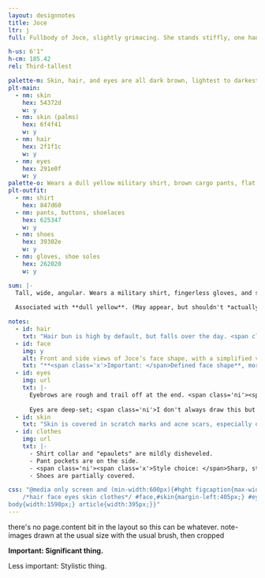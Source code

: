 ```yaml
---
layout: designnotes
title: Joce
ltr: j
full: Fullbody of Joce, slightly grimacing. She stands stiffly, one hand clenched in a fist and the other rapidly tapping at her side.

h-us: 6'1"
h-cm: 185.42
rel: Third-tallest

palette-m: Skin, hair, and eyes are all dark brown, lightest to darkest. Hair is curly and tied in a bun.
plt-main:
  - nm: skin
    hex: 54372d
    w: y
  - nm: skin (palms)
    hex: 6f4f41
    w: y
  - nm: hair
    hex: 2f1f1c
    w: y
  - nm: eyes
    hex: 291e0f
    w: y
palette-o: Wears a dull yellow military shirt, brown cargo pants, flat hiking boots, and dark fingerless gloves.
plt-outfit:
  - nm: shirt
    hex: 847d60
  - nm: pants, buttons, shoelaces
    hex: 625347
    w: y
  - nm: shoes
    hex: 39302e
    w: y
  - nm: gloves, shoe soles
    hex: 262020
    w: y

sum: |-
  Tall, wide, angular. Wears a military shirt, fingerless gloves, and stern expression. Often standoffish; can appear imposing. Easily rattled, however, and noticeably so; prone to stuttering and bouts of agitated, repetitive motions (which often involve the hands).
  
  Associated with **dull yellow**. (May appear, but shouldn't *actually* be, green---a rare instance of precise hex codes being important.)

notes:
  - id: hair
    txt: "Hair bun is high by default, but falls over the day. <span class='ni'><span class='x'>Stylistic choice: </span>I try to keep it visible from any angle, even if it realistically wouldn't be, because it's recognizable.</span>"
  - id: face
    img: y
    alt: Front and side views of Joce’s face shape, with a simplified version noted above.
    txt: "**<span class='x'>Important: </span>Defined face shape**, more squarish than triangular. The nose is just as pronounced, with a noticeable indent at the top and bump at the tip. <span class='ni'><span class='x'>Stylistic decision: </span>At most angles, I push the jaw out for extra distinction.</span>"
  - id: eyes
    img: url
    txt: |-
      Eyebrows are rough and trail off at the end. <span class='ni'><span class='x'>Personal technique: </span>I basically just scribble horizontally, erase a bit in the same direction, then vertically erase & redraw a few stray lines at the outer end.</span>
      
      Eyes are deep-set; <span class='ni'>I don't always draw this but think it makes her look more tired.</span>
  - id: skin
    txt: "Skin is covered in scratch marks and acne scars, especially on the arms, hands, and face. **<span class='x'>Important: </span>Hands are *always* a mess**, which the gloves don't fully hide; <span class='ni'>the rest I usually don't draw, for visual clarity.</span> Placement and patterning of all these marks isn't consistent."
  - id: clothes
    img: url
    txt: |-
      - Shirt collar and "epaulets" are mildly disheveled.
      - Pant pockets are on the side.
      - <span class='ni'><span class='x'>Style choice: </span>Sharp, straight folds on the fabrics. Gloves are thicker.</span>
      - Shoes are partially covered.

css: "@media only screen and (min-width:600px){#hght figcaption{max-width:9em;} #main{padding-right:50px;}/*right because the float reverses the order*/
	/*hair face eyes skin clothes*/ #face,#skin{margin-left:405px;} #eyes{margin-top:135px;} #eyes img{float:left; width:45%; margin:20px 10px 0 0; padding-bottom:40px;} #eyes p{margin:.5em 0;} #skin{margin-top:425px;} #clothes{margin-top:420px;}
body{width:1590px;} article{width:395px;}}"
---
```

there's no page.content bit in the layout so this can be whatever. note-images drawn at the usual size with the usual brush, then cropped

**<span class='x'>Important: </span>Significant thing.**

<span class='ni'><span class='x'>Less important: </span>Stylistic thing.</span>